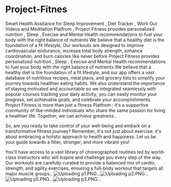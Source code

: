 # Project-Fitnes
Smart Health Assitance for Sleep Improvement , Diet Tracker , Work Out Videos and Meditation Platfrom , Project Fitness provides personalized nutrition , Sleep , Execise and Mental Health recommendations to fuel your body with the right balance of nutrients We believe that a healthy diet is the foundation of a fit lifestyle, 
Our workouts are designed to improve cardiovascular endurance, increase total body strength, enhance coordination, and burn calories like never before Project Fitness provides personalized nutrition , Sleep , Execise and Mental Health recommendations to fuel your body with the right balance of nutrients We believe that a healthy diet is the foundation of a fit lifestyle, and our app offers a vast database of nutritious recipes, meal plans, and grocery lists to simplify your journey towards healthier eating habits. We also understand the importance of staying motivated and accountable so we integrated seamlessly with popular courses tracking your daily activity, you can easily monitor your progress, set achievable goals, and celebrate your accomplishments. Project Fitness is more than just a fitness Platfrom ; it's a supportive community of like-minded individuals who share the same passion for living a healthier life. Together, we can achieve greatness..

So, are you ready to take control of your well-being and embark on a transformative fitness journey? Remember, it's not just about exercise; it's about embracing a holistic approach to health and happiness. Let us be your guide towards a fitter, stronger, and more vibrant you!


You'll have access to a vast library of choreographed routines led by world-class instructors who will inspire and challenge you every step of the way. Our workouts are carefully curated to provide a balanced mix of cardio, strength, and agility exercises, ensuring a full-body workout that targets all major muscle groups..
![Uploading p1.PNG…]()![Uploading p2.PNG…]()
![Uploading p5.PNG…]()![Uploading p3.PNG…]()



